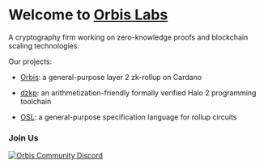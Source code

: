 # Welcome to [Orbis Labs](http://orbisprotocol.com/)

A cryptography firm working on zero-knowledge proofs and blockchain scaling technologies. 

Our projects:

- [Orbis](https://github.com/Orbis-Tertius/Orbis): a general-purpose layer 2 zk-rollup on Cardano

- [dzkp](https://github.com/Orbis-Tertius/zkp): an arithmetization-friendly formally verified Halo 2 programming toolchain

- [OSL](https://github.com/Orbis-Tertius/Orbis): a general-purpose specification language for rollup circuits

### Join Us

[![Orbis Community Discord](https://img.shields.io/discord/912426566838013994.svg?label=Discord&logo=Discord&colorB=7289da&style=for-the-badge)](https://discord.gg/orbisprotocol)
